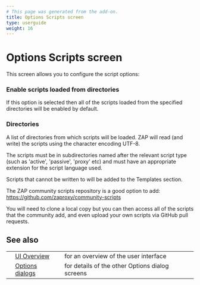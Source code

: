 ```yaml
---
# This page was generated from the add-on.
title: Options Scripts screen
type: userguide
weight: 16
---
```


# Options Scripts screen


This screen allows you to configure the script options:

### Enable scripts loaded from directories

If this option is selected then all of the scripts loaded from the specified directories will be enabled by default.

### Directories

A list of directories from which scripts will be loaded. ZAP will read (and write) the scripts using the character encoding UTF-8.

The scripts must be in subdirectories named after the relevant script type (such as 'active', 'passive', 'proxy' etc) and must have an appropriate extension for the script language used.

Scripts that cannot be written to will be added to the Templates section.

The ZAP community scripts repository is a good option to add: <https://github.com/zaproxy/community-scripts>

You will need to clone a local copy but you can then access all of the scripts that the community add, and even upload your own scripts via GitHub pull requests.

## See also

|   |                                                      |                                                 |
|---|------------------------------------------------------|-------------------------------------------------|
|   | [UI Overview](/docs/desktop/ui/)                     | for an overview of the user interface           |
|   | [Options dialogs](/docs/desktop/ui/dialogs/options/) | for details of the other Options dialog screens |
